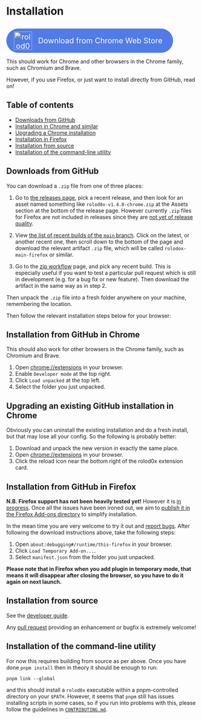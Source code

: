 # Installation

<a style="margin-top: 10px; text-decoration: none; text-align: center; color: white; background: #517BE8; display: inline-flex; align-items: center; justify-content: center; padding: 8px 20px; border-radius: 999px; font-size: 20px;" href="https://chromewebstore.google.com/detail/rolod0x/dgagbbklcgogbaamlbmaaemljjfnminp" target="_blank"  rel="noopener noreferrer" title="rolod0x in Chrome Web Store">
  <span style="display: inline-flex;">
    <img style="" loading="lazy" decoding="async" src="https://images.ctfassets.net/9sy2a0egs6zh/6jY0xZYtP18iUGOuL7qsEa/255fab1bec903c6a079c5b171afa9504/Chrome_Logo.svg" alt="rolod0x in Chrome Web Store" width="48">
  </span>
  <span style="padding: 0px 8px 0px 16px;">Download from Chrome Web Store</span>
</a>

This should work for Chrome and other browsers in the Chrome family,
such as Chromium and Brave.

However, if you use Firefox, or just want to install directly from
GitHub, read on!

## Table of contents

- [Downloads from GitHub](#downloads)
- [Installation in Chrome and similar](#chrome)
- [Upgrading a Chrome installation](#chrome-upgrade)
- [Installation in Firefox](#firefox)
- [Installation from source](#source)
- [Installation of the command-line utility](#cli)

## Downloads from GitHub <a name="downloads"></a>

You can download a `.zip` file from one of three places:

1. Go to [the releases page][releases], pick a recent release, and
   then look for an asset named something like
   `rolod0x-v1.4.0-chrome.zip` at the Assets section at the bottom of
   the release page.  However currently `.zip` files for Firefox are
   not included in releases since they are [not yet of release
   quality](https://github.com/rolod0x/rolod0x/issues/19).

2. View [the list of recent builds of the `main` branch][main].  Click
   on the latest, or another recent one, then scroll down to the
   bottom of the page and download the relevant artifact `.zip` file,
   which will be called `rolodox-main-firefox` or similar.

3. Go to the [zip workflow][] page, and pick any recent build.  This
   is especially useful if you want to test a particular pull request
   which is still in development (e.g. for a bug fix or new feature).
   Then download the artifact in the same way as in step 2.

[releases]: https://github.com/rolod0x/rolod0x/releases
[main]: https://github.com/rolod0x/rolod0x/actions/workflows/build-zip.yml?query=branch%3Amain
[zip workflow]: https://github.com/rolod0x/rolod0x/actions/workflows/build-zip.yml

Then unpack the `.zip` file into a fresh folder anywhere on your machine,
remembering the location.

Then follow the relevant installation steps below for your browser:

## Installation from GitHub in Chrome <a name="chrome"></a>

This should also work for other browsers in the Chrome family, such as
Chromium and Brave.

1. Open <chrome://extensions> in your browser.
2. Enable `Developer mode` at the top right.
3. Click `Load unpacked` at the top left.
4. Select the folder you just unpacked.

## Upgrading an existing GitHub installation in Chrome <a name="chrome-upgrade"></a>

Obviously you can uninstall the existing installation and do a fresh
install, but that may lose all your config.  So the following is probably
better:

1. Download and unpack the new version in exactly the same place.
2. Open <chrome://extensions> in your browser.
3. Click the reload icon near the bottom right of the rolod0x extension
   card.

## Installation from GitHub in Firefox <a name="firefox"></a>

**N.B. Firefox support has not been heavily tested yet!**  However it
is [in progress](https://github.com/rolod0x/rolod0x/issues/19).  Once
all the issues have been ironed out, we aim to [publish it in the
Firefox Add-ons directory](https://github.com/rolod0x/rolod0x/issues/15)
to simplify installation.

In the mean time you are very welcome to try it out and
[report bugs](../CONTRIBUTING.md).  After following the
download instructions above, take the following steps:

1. Open `about:debugging#/runtime/this-firefox` in your browser.
2. Click `Load Temporary Add-on...`.
3. Select `manifest.json` from the folder you just unpacked.

**Please note that in Firefox when you add plugin in temporary mode, that
means it will disappear after closing the browser, so you have to do it
again on next launch.**

## Installation from source <a name="source"></a>

See the [developer guide][].

Any [pull request][using PRs] providing an enhancement or bugfix is
extremely welcome!

[developer guide]: ./dev-guide.md
[using PRs]: https://docs.github.com/en/pull-requests

## Installation of the command-line utility <a name="cli"></a>

For now this requires building from source as per above.  Once you
have done `pnpm install` then in theory it should be enough to run:

    pnpm link --global

and this should install a `rolod0x` executable within a
pnpm-controlled directory on your `$PATH`.  However, it seems that
`pnpm` still has issues installing scripts in some cases, so if you
run into problems with this, please follow the guidelines in
[`CONTRIBUTING.md`](../CONTRIBUTING.md).
